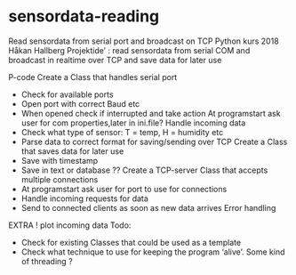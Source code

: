 # sensordata-reading
Read sensordata from serial port and broadcast on TCP
Python kurs 2018
Håkan Hallberg
Projektide’ : read sensordata from serial COM and broadcast in realtime over TCP and save data for later use

P-code
Create a Class that handles serial port
-	Check for available ports
-	Open port with correct Baud etc
-	When opened check if interrupted and take action
At programstart ask user for com properties,later in ini.file?
Handle incoming data
-	Check what type of sensor: T = temp, H = humidity etc
-	Parse data to correct format for saving/sending over TCP
Create a Class that saves data for later use
-	Save with timestamp
-	Save in text or database ??
Create a TCP-server Class that accepts multiple connections
-	At programstart ask user for port to use for connections
-	Handle incoming requests for data
-	Send to connected clients as soon as new data arrives
Error handling

EXTRA ! plot incoming data
Todo:
-	Check for existing Classes that could be used as a template
-	Check what technique to use for keeping the program ‘alive’. Some kind of threading ?


